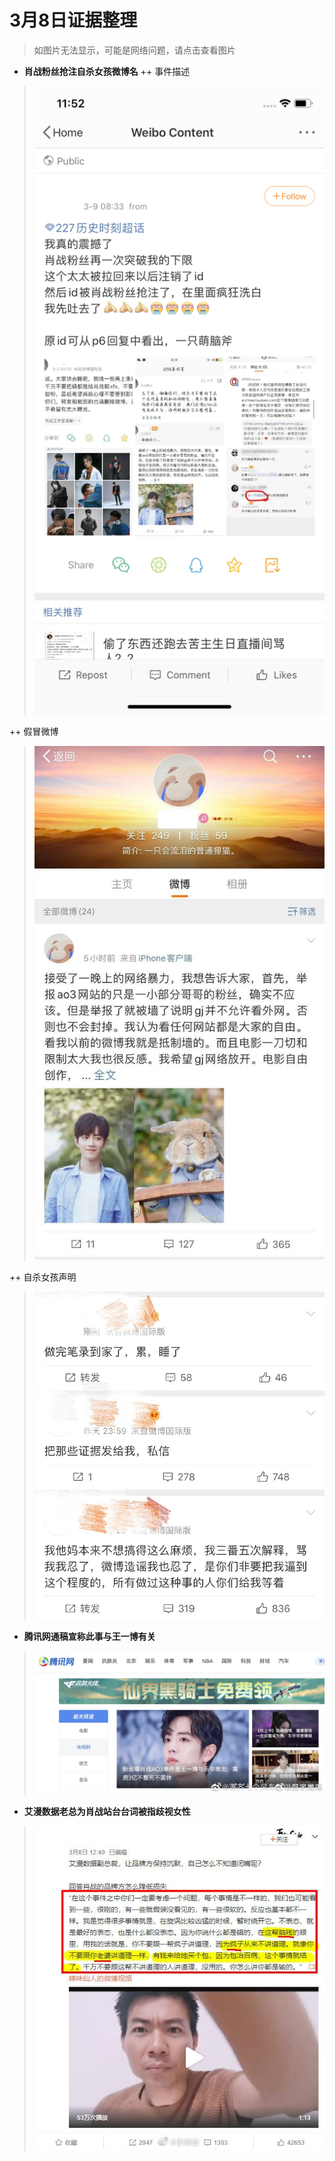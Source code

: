 # 3月8日证据整理
>如图片无法显示，可能是网络问题，请点击查看图片
+ **肖战粉丝抢注自杀女孩微博名**
++ 事件描述
> ![image](https://github.com/Feb27HistoryMoment/XiaoZhanGate/blob/master/evidence0308/1.PNG)

++ 假冒微博
> ![image](https://github.com/Feb27HistoryMoment/XiaoZhanGate/blob/master/evidence0308/2.JPG)

++ 自杀女孩声明
> ![image](https://github.com/Feb27HistoryMoment/XiaoZhanGate/blob/master/evidence0308/3.JPG)

+ **腾讯网通稿宣称此事与王一博有关**
> ![image](https://github.com/Feb27HistoryMoment/XiaoZhanGate/blob/master/evidence0308/4.JPG)

+ **艾漫数据老总为肖战站台台词被指歧视女性**
> ![image](https://github.com/Feb27HistoryMoment/XiaoZhanGate/blob/master/evidence0308/5.JPG)
